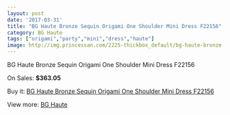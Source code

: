 ```yaml
---
layout: post
date: '2017-03-31'
title: "BG Haute Bronze Sequin Origami One Shoulder Mini Dress F22156"
category: BG Haute
tags: ["origami","party","mini","dress","haute"]
image: http://img.princessan.com/2225-thickbox_default/bg-haute-bronze-sequin-origami-one-shoulder-mini-dress-f22156.jpg
---
```

BG Haute Bronze Sequin Origami One Shoulder Mini Dress F22156

On Sales: **$363.05**
<a href="https://www.princessan.com/en/bg-haute/1005-bg-haute-bronze-sequin-origami-one-shoulder-mini-dress-f22156.html"><amp-img layout="responsive" width="600" height="600" src="//img.princessan.com/2225-thickbox_default/bg-haute-bronze-sequin-origami-one-shoulder-mini-dress-f22156.jpg" alt="BG Haute Bronze Sequin Origami One Shoulder Mini Dress F22156 0" /></a>
<a href="https://www.princessan.com/en/bg-haute/1005-bg-haute-bronze-sequin-origami-one-shoulder-mini-dress-f22156.html"><amp-img layout="responsive" width="600" height="600" src="//img.princessan.com/2226-thickbox_default/bg-haute-bronze-sequin-origami-one-shoulder-mini-dress-f22156.jpg" alt="BG Haute Bronze Sequin Origami One Shoulder Mini Dress F22156 1" /></a>

Buy it: [BG Haute Bronze Sequin Origami One Shoulder Mini Dress F22156](https://www.princessan.com/en/bg-haute/1005-bg-haute-bronze-sequin-origami-one-shoulder-mini-dress-f22156.html "BG Haute Bronze Sequin Origami One Shoulder Mini Dress F22156")

View more: [BG Haute](https://www.princessan.com/en/10-bg-haute "BG Haute")